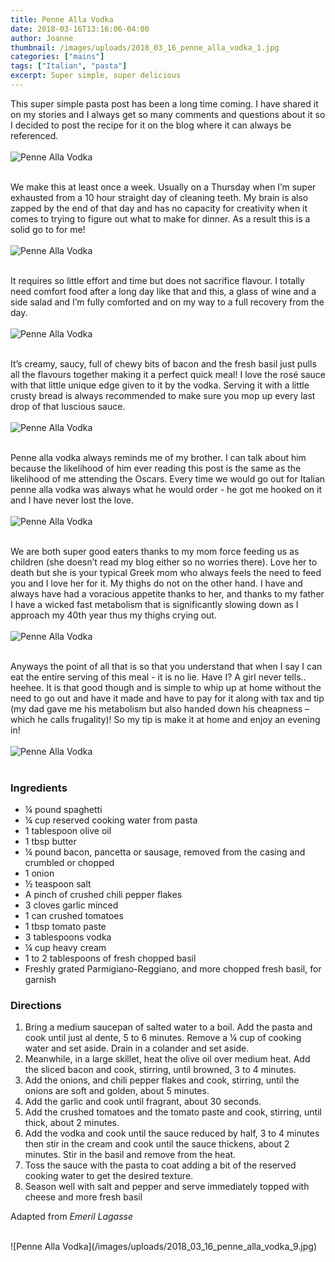 ```yaml
---
title: Penne Alla Vodka
date: 2018-03-16T13:16:06-04:00
author: Joanne
thumbnail: /images/uploads/2018_03_16_penne_alla_vodka_1.jpg
categories: ["mains"]
tags: ["Italian", "pasta"]
excerpt: Super simple, super delicious
---
```


This super simple pasta post has been a long time coming.  I have shared it on my stories and I always get so many comments and questions about it so I decided to post the recipe for it on the blog where it can always be referenced.
</br>
</br>
![Penne Alla Vodka](/images/uploads/2018_03_16_penne_alla_vodka_2.jpg)
</br>
</br>

We make this at least once a week. Usually on a Thursday when I’m super exhausted from a 10 hour straight day of cleaning teeth. My brain is also zapped by the end of that day and has no capacity for creativity when it comes to trying to figure out what to make for dinner. As a result this is a solid go to for me!
</br>
</br>
![Penne Alla Vodka](/images/uploads/2018_03_16_penne_alla_vodka_3.jpg)
</br>
</br>

It requires so little effort and time but does not sacrifice flavour.  I totally need comfort food after a long day like that and this, a glass of wine and a side salad and I’m fully comforted and on my way to a full recovery from the day.
</br>
</br>
![Penne Alla Vodka](/images/uploads/2018_03_16_penne_alla_vodka_4.jpg)
</br>
</br>

It’s creamy, saucy, full of chewy bits of bacon and the fresh basil just pulls all the flavours together making it a perfect quick meal! I love the rosé sauce with that little unique edge given to it by the vodka. Serving it with a little crusty bread is always recommended to make sure you mop up every last drop of that luscious sauce.
</br>
</br>
![Penne Alla Vodka](/images/uploads/2018_03_16_penne_alla_vodka_5.jpg)
</br>
</br>

Penne alla vodka always reminds me of my brother. I can talk about him because the likelihood of him ever reading this post is the same as the likelihood of me attending the Oscars. Every time we would go out for Italian penne alla vodka was always what he would order - he got me hooked on it and I have never lost the love.
</br>
</br>
![Penne Alla Vodka](/images/uploads/2018_03_16_penne_alla_vodka_6.jpg)
</br>
</br>

We are both super good eaters thanks to my mom force feeding us as children (she doesn’t read my blog either so no worries there). Love her to death but she is your typical Greek mom who always feels the need to feed you and I love her for it. My thighs do not on the other hand. I have and always have had a voracious appetite thanks to her, and thanks to my father I have a wicked fast metabolism that is significantly slowing down as I approach my 40th year thus my thighs crying out.
</br>
</br>
![Penne Alla Vodka](/images/uploads/2018_03_16_penne_alla_vodka_7.jpg)
</br>
</br>

Anyways the point of all that is so that you understand that when I say I can eat the entire serving of this meal - it is no lie. Have I? A girl never tells.. heehee. It is that good though and is simple to whip up at home without the need to go out and have it made and have to pay for it along with tax and tip (my dad gave me his metabolism but also handed down his cheapness – which he calls frugality)! So my tip is make it at home and enjoy an evening in!
</br>
</br>
![Penne Alla Vodka](/images/uploads/2018_03_16_penne_alla_vodka_8.jpg)
</br>
</br>

### Ingredients

* &frac14; pound spaghetti
* &frac14; cup reserved cooking water from pasta 
* 1 tablespoon olive oil
* 1 tbsp butter 
* &frac14; pound bacon, pancetta or sausage, removed from the casing and crumbled or chopped
* 1 onion 
* &frac12; teaspoon salt
* A pinch of crushed chili pepper flakes
* 3 cloves garlic minced 
* 1 can crushed tomatoes
* 1 tbsp tomato paste 
* 3 tablespoons vodka
* &frac14; cup heavy cream
* 1 to 2 tablespoons of fresh chopped basil 
* Freshly grated Parmigiano-Reggiano, and more chopped fresh basil, for garnish

### Directions

1. Bring a medium saucepan of salted water to a boil. Add the pasta and cook until just al dente, 5 to 6 minutes. Remove a &frac14; cup of cooking water and set aside. Drain in a colander and set aside. 
1. Meanwhile, in a large skillet, heat the olive oil over medium heat. Add the sliced bacon and cook, stirring, until browned, 3 to 4 minutes. 
1. Add the onions, and chili pepper flakes and cook, stirring, until the onions are soft and golden, about 5 minutes. 
1. Add the garlic and cook until fragrant, about 30 seconds. 
1. Add the crushed tomatoes and the tomato paste and cook, stirring, until thick, about 2 minutes. 
1. Add the vodka and cook until the sauce reduced by half, 3 to 4 minutes then stir in the cream and cook until the sauce thickens, about 2 minutes. Stir in the basil and remove from the heat.
1. Toss the sauce with the pasta to coat adding a bit of the reserved cooking water to get the desired texture. 
1. Season well with salt and pepper and serve immediately topped with cheese and more fresh basil 

Adapted from _Emeril Lagasse_

</br>
![Penne Alla Vodka](/images/uploads/2018_03_16_penne_alla_vodka_9.jpg)

